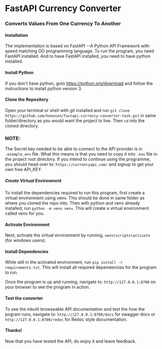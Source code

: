 # FastAPI Currency Converter

### Converts Values From One Currency To Another


#### Installation
The implementation is based on FastAPI --A Python API Framework with speed matching GO programming language.
To run the program, you need FastAPI installed. And to have FastAPI installed, you need to have python installed.

#### Install Python
If you don't have python, goto https://python.org/download and follow the instructions to install python version 3.

#### Clone the Repository
Open your terminal or shell with git installed and run `git clone https://github.com/honeson/fastapi-currency-converter-task.git` in same folder/directory as you would want the project to live. Then `cd` into the cloned directory.

### NOTE:
The Secret key needed to be able to connect to the API provider is in `.example_env` file. What this means is that you need to copy it into `.env` file in the project root directory. If you intend to continue using the programme, you should head over to: `https://currencyapi.com/` and signup to get your own free API_KEY.

##### Create Virtual Environment
To install the dependencies required to run this program, first create a virtual environment using venv. This should be done in same folder as where you cloned the repo into. Then with python and venv already installed, run `python -m venv venv`. This will create a virtual environment called venv for you.

#### Activate Environment
Next, activate the virtual environment by running, `venv\scripts\activate` (for windows users).

#### Install Dependencies
While still in the activated environment, run `pip install -r requirements.txt`. This will install all required dependencies for the program to run.

Once the program is up and running, navigate to: `http://127.0.0.1:8700` on your browser to see the program in action.

#### Test the converter
To see the inbuilt browseable API documentation and test the how the pogram runs, navigate to: `http://127.0.0.1:8700/docs` for swagger docs or `http://127.0.0.1:8700/redoc` for Redoc style documentation.

#### Thanks!
Now that you have tested the API, do enjoy it and leave feedback.
